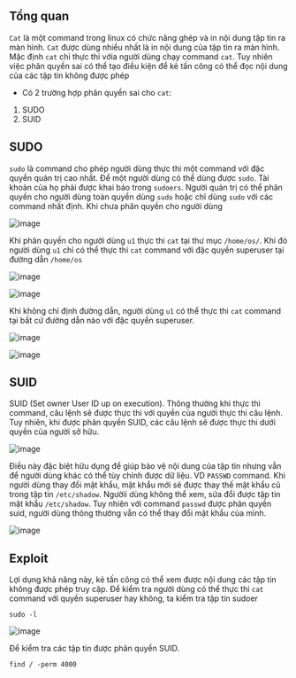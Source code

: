 ## Tổng quan 
`Cat` là một command trong linux có chức năng ghép và in nội dung tập tin ra màn hình. `Cat` được dùng nhiều
nhất là in nội dung của tập tin ra màn hình. Mặc định `cat` chỉ thực thi vớia người dùng chạy command `cat`.
Tuy nhiên việc phân quyền sai có thể tạo điều kiện để kẻ tấn công có thể đọc nội dung của các tập tin không
được phép 
- Có 2 trường hợp phân quyền sai cho `cat`: 
1. SUDO 
2. SUID 

## SUDO 
`sudo` là command cho phép người dùng thực thi một command với đặc quyền quản trị cao nhất. Để một người dùng
có thể dùng được `sudo`. Tài khoản của họ phải được khai báo trong `sudoers`. 
Người quản trị có thể phân quyền cho người dùng toàn quyền dùng `sudo` hoặc chỉ dùng `sudo` với các command 
nhất định. 
Khi chưa phân quyền cho người dùng  
  
![image](https://user-images.githubusercontent.com/22276823/142622588-b85c69dc-b0f3-4f52-ab83-56be164b60c6.png)  
  
Khi phân quyền cho người dùng `u1` thực thi `cat` tại thư mục `/home/os/`. Khi đó người dùng `u1` chỉ có thể
thực thi `cat` command với đặc quyền superuser tại đường dẫn `/home/os` 
  
![image](https://user-images.githubusercontent.com/22276823/142623302-1f18dcd8-b900-485d-9d99-d36c0c477649.png)  
  
![image](https://user-images.githubusercontent.com/22276823/142623169-fad7a0fa-a463-476d-b66b-a79bbb94ac2c.png)  
  
Khi không chỉ định đường dẫn, người dùng `u1` có thể thực thi `cat` command tại bất cứ đường dẫn nào với đặc
quyền superuser. 
  
![image](https://user-images.githubusercontent.com/22276823/142623557-e0db5b23-fdcf-4e2c-b21c-3abaa646e75a.png)  
  
![image](https://user-images.githubusercontent.com/22276823/142623614-a6d78da9-c932-4db7-99bd-6981cdf25cff.png)  
  
## SUID 
SUID (Set owner User ID up on execution). Thông thường khi thực thi command, câu lệnh sẽ được thực thi với quyền
của người thực thi câu lệnh. Tuy nhiên, khi được phân quyền SUID, các câu lệnh sẽ được thực thi dưới quyền của người sở hữu. 
  
![image](https://user-images.githubusercontent.com/22276823/142624271-2a59a57b-e684-47a7-a35a-3fd5335f4630.png) 
  
Điều này đặc biệt hữu dụng để giúp bảo vệ nội dung của tập tin nhưng vẫn để người dùng khác có thể tùy chỉnh được dữ liệu. 
VD `PASSWD` command. Khi người dùng thay đổi mật khẩu, mật khẩu mới sẽ được thay thế mật khẩu cũ trong tập tin `/etc/shadow`.
Ngườii dùng không thể xem, sửa đổi được tập tin mật khẩu `/etc/shadow`. Tuy nhiên với command `passwd` được phân quyền suid,
người dùng thông thường vẫn có thể thay đổi mật khẩu của mình. 
  
![image](https://user-images.githubusercontent.com/22276823/142624972-dc6576bd-83e2-4f9d-85f5-b09213b8342c.png)  
  
## Exploit 
Lợi dụng khả năng này, kẻ tấn công có thể xem được nội dung các tập tin không được phép truy cập. 
Để kiểm tra người dùng có thể thực thi `cat` command với quyền superuser hay không, ta kiểm tra tập tin sudoer 
```
sudo -l  
``` 
![image](https://user-images.githubusercontent.com/22276823/142625520-2797f292-78e4-4608-9adf-59abb2412e75.png) 
  
Để kiểm tra các tập tin được phân quyền SUID. 
```
find / -perm 4000
```  



